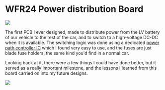 # WFR24 Power distribution Board

![](/projects/2/image.png)

The first PCB I ever designed, made to distribute power from the LV battery of our vehicle to the rest of the car, and to switch to a high-voltage DC-DC when it is available. The switching logic was done using a dedicated [power path controller IC](https://www.analog.com/media/en/technical-documentation/data-sheets/4412fb.pdf) which I found very easy to use, and the fuses are just blade fuse holders, the same kind you'd find in a normal car. 

Looking back at it, there were a few things I could have done better, but it served as a really important milestone, and the lessons I learned from this board carried on into my future designs.

![](/projects/icons/PDM1.png)


